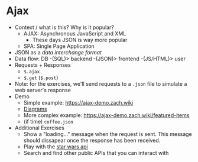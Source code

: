 # Ajax

- Context / what is this? Why is it popular?
    - AJAX: Asynchronous JavaScript and XML
        - These days JSON is way more popular
    - SPA: Single Page Application
- JSON as a *data interchange format*
- Data flow: DB -(SQL)> backend -(JSON)> frontend -(JS/HTML)> user
- Requests + Responses
    - `$.ajax`
    - `$.get` (`$.post`)
- Note: for the exercises, we'll send requests to a `.json` file to simulate a web server's response
- Demo
    - Simple example: https://ajax-demo.zach.wiki
    - [Diagrams](https://docs.google.com/presentation/d/11Xy5ENnVNG1gAC1m7_LwYcCsuuXyMYlGL9MHi5SA8LI/edit?usp=sharing)
    - More complex example: https://ajax-demo.zach.wiki/featured-items
    - (if time) `coffee.json`
- Additional Exercises
    - Show a "loading..." message when the request is sent. This message should dissapear once the response has been received.
    - Play with the [star wars api](https://swapi.dev/)
    - Search and find other public APIs that you can interact with
